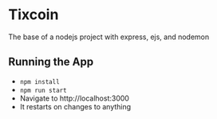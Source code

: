# Tixcoin
The base of a nodejs project with express, ejs, and nodemon

## Running the App
- `npm install`
- `npm run start`
- Navigate to http://localhost:3000
- It restarts on changes to anything
